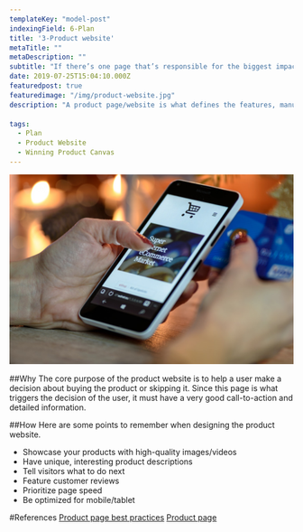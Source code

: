 ```yaml
---
templateKey: "model-post"
indexingField: 6-Plan
title: '3-Product website'
metaTitle: ""
metaDescription: ""
subtitle: "If there’s one page that’s responsible for the biggest impact on a business, it’s the product page"
date: 2019-07-25T15:04:10.000Z
featuredpost: true
featuredimage: "/img/product-website.jpg"
description: "A product page/website is what defines the features, manufacturer, uses and a lot more, about a certain product, in e-commerce. It is a page on an e-commerce website that defines a product in its entirety. This allows the users to look deeply into what a product offers and how it will benefit them once they buy it."

tags:
  - Plan
  - Product Website
  - Winning Product Canvas
---
```


![Product Website](/img/product-website.jpg)

##Why
The core purpose of the product website is to help a user make a decision about buying the product or skipping it. Since this page is what triggers the decision of the user, it must have a very good call-to-action and detailed information.

##How
Here are some points to remember when designing the product website. 
- Showcase your products with high-quality images/videos
- Have unique, interesting product descriptions
- Tell visitors what to do next
- Feature customer reviews
- Prioritize page speed
- Be optimized for mobile/tablet

#References
[Product page best practices](https://www.shivarweb.com/13328/product-page-best-practices/)
[Product page](https://www.omniconvert.com/what-is/product-page/)

